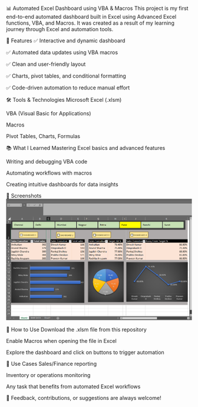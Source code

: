 📊 Automated Excel Dashboard using VBA & Macros
This project is my first end-to-end automated dashboard built in Excel using Advanced Excel functions, VBA, and Macros. It was created as a result of my learning journey through Excel and automation tools.

🚀 Features
✅ Interactive and dynamic dashboard

✅ Automated data updates using VBA macros

✅ Clean and user-friendly layout

✅ Charts, pivot tables, and conditional formatting

✅ Code-driven automation to reduce manual effort

🛠️ Tools & Technologies
Microsoft Excel (.xlsm)

VBA (Visual Basic for Applications)

Macros

Pivot Tables, Charts, Formulas

📚 What I Learned
Mastering Excel basics and advanced features

Writing and debugging VBA code

Automating workflows with macros

Creating intuitive dashboards for data insights

📸 Screenshots
![image alt](https://github.com/reyansh2002/Automated-Excel-Dashboard/blob/main/output%20image)


📂 How to Use
Download the .xlsm file from this repository

Enable Macros when opening the file in Excel

Explore the dashboard and click on buttons to trigger automation

📌 Use Cases
Sales/Finance reporting

Inventory or operations monitoring

Any task that benefits from automated Excel workflows

📢 Feedback, contributions, or suggestions are always welcome!
